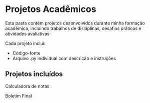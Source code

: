 # Projetos Acadêmicos

Esta pasta contém projetos desenvolvidos durante minha formação acadêmica, incluindo trabalhos de disciplinas, desafios práticos e atividades avaliativas.

Cada projeto inclui:
- Código-fonte
- Arquivo .py individual com descrição e instruções

## Projetos incluídos

Calculadora de notas

Boletim Final
